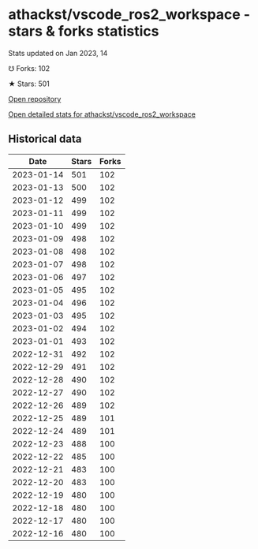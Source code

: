 # athackst/vscode_ros2_workspace - stars & forks statistics

Stats updated on Jan 2023, 14

☋ Forks: 102

★ Stars: 501

[Open repository](https://github.com/athackst/vscode_ros2_workspace)

[Open detailed stats for athackst/vscode_ros2_workspace](https://reviewgithub.com/rep/athackst/vscode_ros2_workspace)

## Historical data
| Date | Stars | Forks |
|------|-------|-------|
| 2023-01-14 | 501 | 102 | 
| 2023-01-13 | 500 | 102 | 
| 2023-01-12 | 499 | 102 | 
| 2023-01-11 | 499 | 102 | 
| 2023-01-10 | 499 | 102 | 
| 2023-01-09 | 498 | 102 | 
| 2023-01-08 | 498 | 102 | 
| 2023-01-07 | 498 | 102 | 
| 2023-01-06 | 497 | 102 | 
| 2023-01-05 | 495 | 102 | 
| 2023-01-04 | 496 | 102 | 
| 2023-01-03 | 495 | 102 | 
| 2023-01-02 | 494 | 102 | 
| 2023-01-01 | 493 | 102 | 
| 2022-12-31 | 492 | 102 | 
| 2022-12-29 | 491 | 102 | 
| 2022-12-28 | 490 | 102 | 
| 2022-12-27 | 490 | 102 | 
| 2022-12-26 | 489 | 102 | 
| 2022-12-25 | 489 | 101 | 
| 2022-12-24 | 489 | 101 | 
| 2022-12-23 | 488 | 100 | 
| 2022-12-22 | 485 | 100 | 
| 2022-12-21 | 483 | 100 | 
| 2022-12-20 | 483 | 100 | 
| 2022-12-19 | 480 | 100 | 
| 2022-12-18 | 480 | 100 | 
| 2022-12-17 | 480 | 100 | 
| 2022-12-16 | 480 | 100 | 

